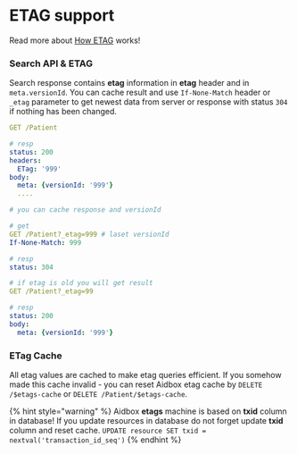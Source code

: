# ETAG support

Read more about [How ETAG](https://developer.mozilla.org/ru/docs/Web/HTTP/%D0%97%D0%B0%D0%B3%D0%BE%D0%BB%D0%BE%D0%B2%D0%BA%D0%B8/ETag) works!

### Search API & ETAG

Search response contains **etag** information in  **etag** header and in `meta.versionId`. You can cache result and use `If-None-Match` header or `_etag` parameter to get newest data from server or response with status `304` if nothing has been changed.

```yaml
GET /Patient

# resp
status: 200
headers:
  ETag: '999'
body:
  meta: {versionId: '999'}
  ....

# you can cache response and versionId

# get 
GET /Patient?_etag=999 # laset versionId
If-None-Match: 999

# resp
status: 304

# if etag is old you will get result
GET /Patient?_etag=99

# resp
status: 200
body:
  meta: {versionId: '999'}

```

### ETag Cache

All etag values are cached to make etag queries efficient. If you somehow made this cache invalid - you can reset Aidbox etag cache by `DELETE /$etags-cache` or `DELETE /Patient/$etags-cache`.

{% hint style="warning" %}
Aidbox **etags** machine is based on **txid** column in database! If you update resources in database do not forget update **txid** column and reset cache. `UPDATE resource SET txid = nextval('transaction_id_seq')`
{% endhint %}

